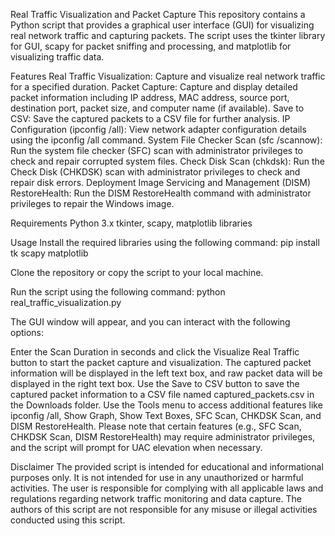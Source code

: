 Real Traffic Visualization and Packet Capture
This repository contains a Python script that provides a graphical user interface (GUI) for visualizing real network traffic and capturing packets. 
The script uses the tkinter library for GUI, scapy for packet sniffing and processing, and matplotlib for visualizing traffic data.

Features
Real Traffic Visualization: Capture and visualize real network traffic for a specified duration.
Packet Capture: Capture and display detailed packet information including IP address, MAC address, source port, destination port, packet size, and computer name (if available).
Save to CSV: Save the captured packets to a CSV file for further analysis.
IP Configuration (ipconfig /all): View network adapter configuration details using the ipconfig /all command.
System File Checker Scan (sfc /scannow): Run the system file checker (SFC) scan with administrator privileges to check and repair corrupted system files.
Check Disk Scan (chkdsk): Run the Check Disk (CHKDSK) scan with administrator privileges to check and repair disk errors.
Deployment Image Servicing and Management (DISM) RestoreHealth: Run the DISM RestoreHealth command with administrator privileges to repair the Windows image.

Requirements
Python 3.x
tkinter, scapy, matplotlib libraries

Usage
Install the required libraries using the following command:
pip install tk scapy matplotlib

Clone the repository or copy the script to your local machine.

Run the script using the following command:
python real_traffic_visualization.py

The GUI window will appear, and you can interact with the following options:

Enter the Scan Duration in seconds and click the Visualize Real Traffic button to start the packet capture and visualization.
The captured packet information will be displayed in the left text box, and raw packet data will be displayed in the right text box.
Use the Save to CSV button to save the captured packet information to a CSV file named captured_packets.csv in the Downloads folder.
Use the Tools menu to access additional features like ipconfig /all, Show Graph, Show Text Boxes, SFC Scan, CHKDSK Scan, and DISM RestoreHealth.
Please note that certain features (e.g., SFC Scan, CHKDSK Scan, DISM RestoreHealth) may require administrator privileges, and the script will prompt for UAC elevation when necessary.

Disclaimer
The provided script is intended for educational and informational purposes only. It is not intended for use in any unauthorized or harmful activities. 
The user is responsible for complying with all applicable laws and regulations regarding network traffic monitoring and data capture. 
The authors of this script are not responsible for any misuse or illegal activities conducted using this script.
